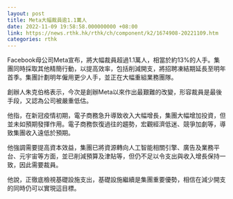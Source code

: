 ```yaml
---
layout: post
title: Meta大幅裁員逾1.1萬人
date: 2022-11-09 19:58:58.000000000 +08:00
link: https://news.rthk.hk/rthk/ch/component/k2/1674908-20221109.htm
categories: rthk
---
```


Facebook母公司Meta宣布，將大幅裁員超過1.1萬人，相當於約13%的人手。集團同時採取其他精簡行動，以提高效率，包括削減開支，將招聘凍結期延長至明年首季。集團計劃明年僱用更少人手，並正在大幅重組業務團隊。

創辦人朱克伯格表示，今次是創辦Meta以來作出最艱難的改變，形容裁員是最後手段，又認為公司被嚴重低估。

他指，在新冠疫情初期，電子商務急升導致收入大幅增長，集團大幅增加投資，但並未如預期發揮作用。電子商務恢復過往的趨勢，宏觀經濟低迷、競爭加劇等，導致集團收入遠低於預期。

他強調需要提高資本效益，集團已將資源轉向人工智能相關引擎、廣告及業務平台、元宇宙等方面，並已削減預算及津貼等，但仍不足以令支出與收入增長保持一致，因此需要裁員。

他說，正徹底檢視基礎設施支出，基礎設施繼續是集團重要優勢，相信在減少開支的同時仍可以實現這目標。
